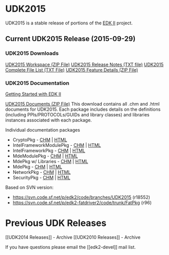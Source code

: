 # UDK2015

UDK2015 is a stable release of portions of the [EDK II](http://www.tianocore.org/edk2/) project.

## Current UDK2015 Release (2015-09-29)

### UDK2015 Downloads

[UDK2015 Workspace (ZIP File)](https://github.com/tianocore/udk/releases/download/UDK2015/UDK2015.Complete.MyWorkSpace.zip)
[UDK2015 Release Notes (TXT file)](https://github.com/tianocore/udk/releases/download/UDK2015/UDK2015-ReleaseNotes-MyWorkSpace.txt)
[UDK2015 Complete File List (TXT File)](https://github.com/tianocore/udk/releases/download/UDK2015/UDK2015-Fileslist.txt)
[UDK2015 Feature Details (ZIP File)](https://github.com/tianocore/udk/releases/download/UDK2015/UDK2015.Notes.zip)

### UDK2015 Documentation

[Getting Started with EDK II](https://github.com/tianocore/tianocore.github.io/wiki/Getting-Started-with-EDK-II)

[UDK2015 Documents (ZIP File)](https://github.com/tianocore/udk/releases/download/UDK2015/UDK2015.Documents.zip)
This download contains all .chm and .html documents for UDK2015. Each package includes details on the definitions (including PPIs/PROTOCOLs/GUIDs and library classes) and libraries instances associated with each package.

Individual documentation packages
* CryptoPkg - [CHM](https://github.com/tianocore-docs/Docs/raw/master/UDK/UDK2015/CryptoPkg%20Document.chm) | [HTML](https://github.com/tianocore-docs/Docs/raw/master/UDK/UDK2015/CryptoPkg%20Document.zip)
* IntelFrameworkModulePkg - [CHM](https://github.com/tianocore-docs/Docs/raw/master/UDK/UDK2015/IntelFrameworkModulePkg%20Document.chm) | [HTML](https://github.com/tianocore-docs/Docs/raw/master/UDK/UDK2015/IntelFrameworkModulePkg%20Document.zip)
* IntelFrameworkPkg - [CHM](https://github.com/tianocore-docs/Docs/raw/master/UDK/UDK2015/IntelFrameworkPkg%20Document.chm) | [HTML](https://github.com/tianocore-docs/Docs/raw/master/UDK/UDK2015/IntelFrameworkPkg%20Document.zip)
* MdeModulePkg - [CHM](https://github.com/tianocore-docs/Docs/raw/master/UDK/UDK2015/MdeModulePkg%20Document.chm) | [HTML](https://github.com/tianocore-docs/Docs/raw/master/UDK/UDK2015/MdeModulePkg%20Document.zip)
* MdePkg w/ Libraries - [CHM](https://github.com/tianocore-docs/Docs/raw/master/UDK/UDK2015/MdePkg%20Document%20With%20Libraries.chm) | [HTML](https://github.com/tianocore-docs/Docs/raw/master/UDK/UDK2015/MdePkg%20Document%20With%20Libraries.zip)
* MdePkg - [CHM](https://github.com/tianocore-docs/Docs/raw/master/UDK/UDK2015/MdePkg%20Document.chm) | [HTML](https://github.com/tianocore-docs/Docs/raw/master/UDK/UDK2015/MdePkg%20Document.zip)
* NetworkPkg - [CHM](https://github.com/tianocore-docs/Docs/raw/master/UDK/UDK2015/NetworkPkg%20Document%20With%20Modules.chm) | [HTML](https://github.com/tianocore-docs/Docs/raw/master/UDK/UDK2015/NetworkPkg%20Document%20With%20Modules.zip)
* SecurityPkg - [CHM](https://github.com/tianocore-docs/Docs/raw/master/UDK/UDK2015/SecurityiPkg%20Document%20With%20Modules.chm) | [HTML](https://github.com/tianocore-docs/Docs/raw/master/UDK/UDK2015/SecurityiPkg%20Document%20With%20Modules.zip)

Based on SVN version:
* https://svn.code.sf.net/p/edk2/code/branches/UDK2015 (r18552)
* https://svn.code.sf.net/p/edk2-fatdriver2/code/trunk/FatPkg (r96)

# Previous UDK Releases

[[UDK2014 Releases]] - Archive
[[UDK2010 Releases]] - Archive

If you have questions please email the [[edk2-devel]] mail list.

